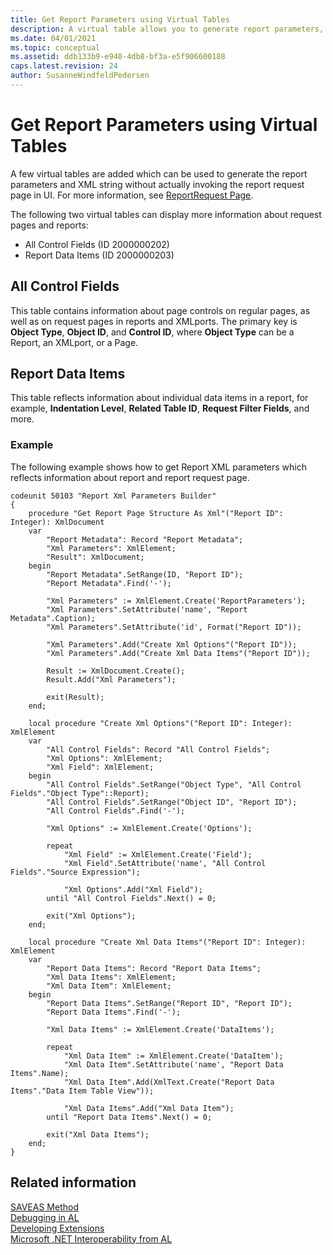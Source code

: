 ```yaml
---
title: Get Report Parameters using Virtual Tables
description: A virtual table allows you to generate report parameters, XML string without invoking the report request page. 
ms.date: 04/01/2021
ms.topic: conceptual
ms.assetid: ddb133b9-e940-4db8-bf3a-e5f906600188
caps.latest.revision: 24
author: SusanneWindfeldPedersen
---
```


# Get Report Parameters using Virtual Tables

A few virtual tables are added which can be used to generate the report parameters and XML string without actually invoking the report request page in UI. For more information, see [ReportRequest Page](./methods-auto/report/report-runrequestpage-method.md).  

The following two virtual tables can display more information about request pages and reports:

- All Control Fields (ID 2000000202)
- Report Data Items (ID 2000000203)

## All Control Fields 
This table contains information about page controls on regular pages, as well as on request pages in reports and XMLports. The primary key is **Object Type**, **Object ID**, and **Control ID**, where **Object Type** can be a Report, an XMLport, or a Page.

## Report Data Items 
This table reflects information about individual data items in a report, for example, **Indentation Level**, **Related Table ID**, **Request Filter Fields**, and more.

### Example
The following example shows how to get Report XML parameters which reflects information about report and report request page. 

```AL
codeunit 50103 "Report Xml Parameters Builder"
{
    procedure "Get Report Page Structure As Xml"("Report ID": Integer): XmlDocument
    var
        "Report Metadata": Record "Report Metadata";
        "Xml Parameters": XmlElement;
        "Result": XmlDocument;
    begin
        "Report Metadata".SetRange(ID, "Report ID");
        "Report Metadata".Find('-');

        "Xml Parameters" := XmlElement.Create('ReportParameters');
        "Xml Parameters".SetAttribute('name', "Report Metadata".Caption);
        "Xml Parameters".SetAttribute('id', Format("Report ID"));

        "Xml Parameters".Add("Create Xml Options"("Report ID"));
        "Xml Parameters".Add("Create Xml Data Items"("Report ID"));

        Result := XmlDocument.Create();
        Result.Add("Xml Parameters");

        exit(Result);
    end;

    local procedure "Create Xml Options"("Report ID": Integer): XmlElement
    var
        "All Control Fields": Record "All Control Fields";
        "Xml Options": XmlElement;
        "Xml Field": XmlElement;
    begin
        "All Control Fields".SetRange("Object Type", "All Control Fields"."Object Type"::Report);
        "All Control Fields".SetRange("Object ID", "Report ID");
        "All Control Fields".Find('-');

        "Xml Options" := XmlElement.Create('Options');

        repeat
            "Xml Field" := XmlElement.Create('Field');
            "Xml Field".SetAttribute('name', "All Control Fields"."Source Expression");

            "Xml Options".Add("Xml Field");
        until "All Control Fields".Next() = 0;

        exit("Xml Options");
    end;

    local procedure "Create Xml Data Items"("Report ID": Integer): XmlElement
    var
        "Report Data Items": Record "Report Data Items";
        "Xml Data Items": XmlElement;
        "Xml Data Item": XmlElement;
    begin
        "Report Data Items".SetRange("Report ID", "Report ID");
        "Report Data Items".Find('-');

        "Xml Data Items" := XmlElement.Create('DataItems');

        repeat
            "Xml Data Item" := XmlElement.Create('DataItem');
            "Xml Data Item".SetAttribute('name', "Report Data Items".Name);
            "Xml Data Item".Add(XmlText.Create("Report Data Items"."Data Item Table View"));

            "Xml Data Items".Add("Xml Data Item");
        until "Report Data Items".Next() = 0;

        exit("Xml Data Items");
    end;
}
```

## Related information
[SAVEAS Method](./methods-auto/report/report-saveas-method.md)  
[Debugging in AL](devenv-debugging.md)  
[Developing Extensions](devenv-dev-overview.md)  
[Microsoft .NET Interoperability from AL](devenv-get-started-call-dotnet-from-al.md)
